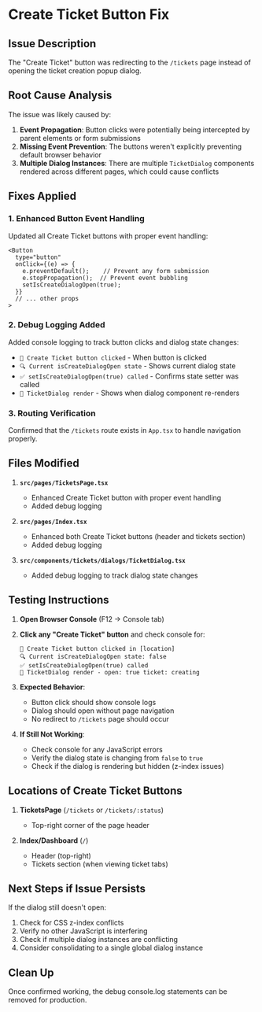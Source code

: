 # Create Ticket Button Fix

## Issue Description
The "Create Ticket" button was redirecting to the `/tickets` page instead of opening the ticket creation popup dialog.

## Root Cause Analysis
The issue was likely caused by:
1. **Event Propagation**: Button clicks were potentially being intercepted by parent elements or form submissions
2. **Missing Event Prevention**: The buttons weren't explicitly preventing default browser behavior
3. **Multiple Dialog Instances**: There are multiple `TicketDialog` components rendered across different pages, which could cause conflicts

## Fixes Applied

### 1. Enhanced Button Event Handling
Updated all Create Ticket buttons with proper event handling:

```tsx
<Button
  type="button"
  onClick={(e) => {
    e.preventDefault();    // Prevent any form submission
    e.stopPropagation();  // Prevent event bubbling
    setIsCreateDialogOpen(true);
  }}
  // ... other props
>
```

### 2. Debug Logging Added
Added console logging to track button clicks and dialog state changes:
- `🎫 Create Ticket button clicked` - When button is clicked
- `🔍 Current isCreateDialogOpen state` - Shows current dialog state
- `✅ setIsCreateDialogOpen(true) called` - Confirms state setter was called
- `🎫 TicketDialog render` - Shows when dialog component re-renders

### 3. Routing Verification
Confirmed that the `/tickets` route exists in `App.tsx` to handle navigation properly.

## Files Modified

1. **`src/pages/TicketsPage.tsx`**
   - Enhanced Create Ticket button with proper event handling
   - Added debug logging

2. **`src/pages/Index.tsx`**
   - Enhanced both Create Ticket buttons (header and tickets section)
   - Added debug logging

3. **`src/components/tickets/dialogs/TicketDialog.tsx`**
   - Added debug logging to track dialog state changes

## Testing Instructions

1. **Open Browser Console** (F12 → Console tab)

2. **Click any "Create Ticket" button** and check console for:
   ```
   🎫 Create Ticket button clicked in [location]
   🔍 Current isCreateDialogOpen state: false
   ✅ setIsCreateDialogOpen(true) called
   🎫 TicketDialog render - open: true ticket: creating
   ```

3. **Expected Behavior**:
   - Button click should show console logs
   - Dialog should open without page navigation
   - No redirect to `/tickets` page should occur

4. **If Still Not Working**:
   - Check console for any JavaScript errors
   - Verify the dialog state is changing from `false` to `true`
   - Check if the dialog is rendering but hidden (z-index issues)

## Locations of Create Ticket Buttons

1. **TicketsPage** (`/tickets` or `/tickets/:status`)
   - Top-right corner of the page header

2. **Index/Dashboard** (`/`)
   - Header (top-right)
   - Tickets section (when viewing ticket tabs)

## Next Steps if Issue Persists

If the dialog still doesn't open:
1. Check for CSS z-index conflicts
2. Verify no other JavaScript is interfering
3. Check if multiple dialog instances are conflicting
4. Consider consolidating to a single global dialog instance

## Clean Up

Once confirmed working, the debug console.log statements can be removed for production. 